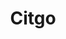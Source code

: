---
title: "Citgo"
url: /chicago/citgo-south-doctor-martin-luther-king-junior-drive/
shop: convenience
---